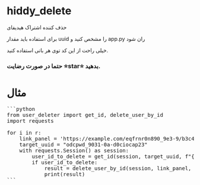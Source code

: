 # hiddy_delete
حذف کننده اشتراک هیدیفای

برای استفاده باید مقدار uuid را مشخص کنید و app.py ران شود

خیلی راحت از این کد توی هر باتی استفاده کنید.
### حتما در صورت رضایت ⭐star⭐ بدهید.


# مثال
<pre>
```python
from user_deleter import get_id, delete_user_by_id
import requests

for i in r:
    link_panel = 'https://example.com/eqfrnr0n890_9e3-9/b3c4a23qdwa0-9271-rqwf;pked0k=23-m'
    target_uuid = "odcpwd_9031-0a-d0ciocap23"
    with requests.Session() as session:
        user_id_to_delete = get_id(session, target_uuid, f"{link_panel}/admin/user/")
        if user_id_to_delete:
            result = delete_user_by_id(session, link_panel, user_id_to_delete)
            print(result)
```
</pre>
